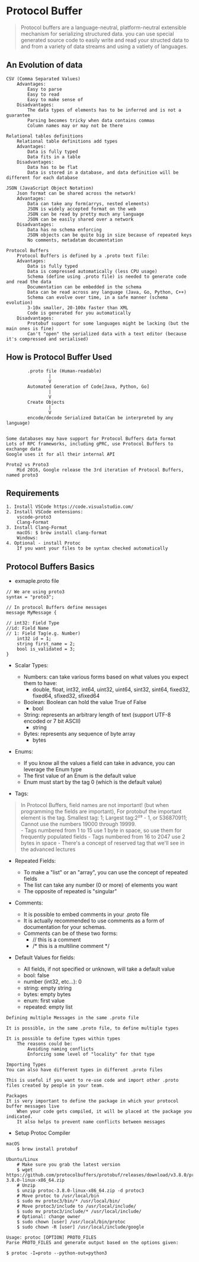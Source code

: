 Protocol Buffer
===============

> Protocol buffers are a language-neutral, platform-neutral extensible mechanism for serializing structured data. you can use special generated source code to easily write and read your structed data to and from a variety of data streams and using a vatiety of languages.

An Evolution of data
--------------------
```
CSV (Comma Separated Values)
    Advantages:
        Easy to parse
        Easy to read
        Easy to make sense of 
    Disadvantages:
        The data types of elements has to be inferred and is not a guarantee 
        Parsing becomes tricky when data contains commas 
        Column names may or may not be there 

Relational tables definitions 
    Relational table definitions add types
    Advantages:
        Data is fully typed 
        Data fits in a table 
    Disadvantages:
        Data has to be flat
        Data is stored in a database, and data definition will be different for each database 

JSON (JavaScript Object Notation)
    Json format can be shared across the network!
    Advantages:
        Data can take any form(arrys, nested elements)
        JSON is widely accepted format on the web 
        JSON can be read by pretty much any language
        JSON can be easily shared over a network 
    Disadvantages:
        Data has no schema enforcing 
        JSON objects can be quite big in size because of repeated keys 
        No comments, metadatam documentation

Protocol Buffers 
    Protocol Buffers is defined by a .proto text file: 
    Advantages:
        Data is fully typed 
        Data is compressed automatically (less CPU usage)
        Schema (define using .proto file) is needed to generate code and read the data 
        Documentation can be embedded in the schema 
        Data can be read across any language (Java, Go, Python, C++)
        Schema can evolve over time, in a safe manner (schema evolution)
        3-10x smaller, 20-100x faster than XML 
        Code is generated for you automatically 
    Disadvantages:
        Protobuf support for some languages might be lacking (but the main ones is fine)
        Can't "open" the serialized data with a text editor (because it's compressed and serialised)
```

How is Protocol Buffer Used
---------------------------
```
        .proto file (Human-readable) 
                |
                V
        Automated Generation of Code[Java, Python, Go] 
                |
                V 
        Create Objects 
                |
                V
        encode/decode Serialized Data(Can be interpreted by any language)


Some databases may have support for Protocol Buffers data format
Lots of RPC frameworks, including gPRC, use Protocol Buffers to exchange data 
Google uses it for all their internal API 

Proto2 vs Proto3
    Mid 2016, Google release the 3rd iteration of Protocol Buffers, named proto3 
```

Requirements
------------
```
1. Install VSCode https://code.visualstudio.com/
2. Install VSCode entensions:
    vscode-proto3
    Clang-Format 
3. Install Clang-Format 
    macOS: $ brew install clang-format 
    Windows: 
4. Optional - install Protoc 
    If you want your files to be syntax checked automatically 
```

Protocol Buffers Basics
-----------------------
* exmaple.proto file
```
// We are using proto3 
syntax = "proto3";

// In protocol Buffers define messages 
message MyMessage {

// int32: Field Type 
//id: Field Name
// 1: Field Tag(e.g. Number)
    int32 id = 1;
    string first_name = 2;
    bool is_validated = 3;
}
```

* Scalar Types: 
    - Numbers: can take various forms based on what values you expect them to have:
        * double, float, int32, int64, uint32, uint64, sint32, sint64, fixed32, fixed64, sfixed32, sfixed64
    - Boolean: Boolean can hold the value True of False 
        * bool 
    - String: represents an arbitrary length of text (support UTF-8 encoded or 7 bit ASCII)
        * string
    - Bytes: represents any sequence of byte array 
        * bytes 

* Enums:
    - If you know all the values a field can take in advance, you can leverage the Enum type 
    - The first value of an Enum is the default value 
    - Enum must start by the tag 0 (which is the default value)

* Tags:
> In Protocol Buffers, field names are not important! (but when programming the fields are important), For protobuf the important element is the tag. Smallest tag: 1; Largest tag:2²⁹ - 1, or 536870911; Cannot use the numbers 19000 through 19999.  
    - Tags numbered from 1 to 15 use 1 byte in space, so use them for frequently populated fields
    - Tags numbered from 16 to 2047 use 2 bytes in space 
    - There's a concept of reserved tag that we'll see in the advanced lectures 

* Repeated Fields:
    - To make a "list" or an "array", you can use the concept of repeated fields
    - The list can take any number (0 or more) of elements you want 
    - The opposite of repeated is "singular" 

* Comments:
    - It is possible to embed comments in your .proto file 
    - It is actually recommended to use comments as a form of documentation for your schemas.
    - Comments can be of these two forms:
        * // this is a comment 
        * /* this is a multiline comment */

* Default Values for fields:
    - All fields, if not specified or unknown, will take a default value 
    - bool: false 
    - number (int32, etc...): 0
    - string: empty string 
    - bytes: empty bytes 
    - enum: first value 
    - repeated: empty list 

```
Defining multiple Messages in the same .proto file

It is possible, in the same .proto file, to define multiple types 

It is possible to define types within types
    The reasons could be:
        Avoiding naming conflicts
        Enforcing some level of "locality" for that type 

Importing Types
You can also have different types in different .proto files

This is useful if you want to re-use code and import other .proto files created by people in your team.

Packages
It is very important to define the package in which your protocol buffer messages live 
    When your code gets compiled, it will be placed at the package you indicated.
    It also helps to prevent name conflicts between messages 
```

* Setup Protoc Compiler
```
macOS 
    $ brew install protobuf 

Ubuntu/Linux
    # Make sure you grab the latest version 
    $ wget https://github.com/protocolbuffers/protobuf/releases/download/v3.8.0/protoc-3.8.0-linux-x86_64.zip
    # Unzip 
    $ unzip protoc-3.8.0-linux-x86_64.zip -d protoc3 
    # Move protoc to /usr/local/bin 
    $ sudo mv protoc3/bin/* /usr/local/bin/
    # Move protoc3/include to /usr/local/include/
    $ sudo mv protoc3/include/* /usr/local/include/
    # Optional: change owner
    $ sudo chown [user] /usr/local/bin/protoc 
    $ sudo chown -R [user] /usr/local/include/google 

Usage: protoc [OPTION] PROTO_FILES 
Parse PROTO_FILES and generate output based on the options given:

$ protoc -I=proto --python-out=python3
```
